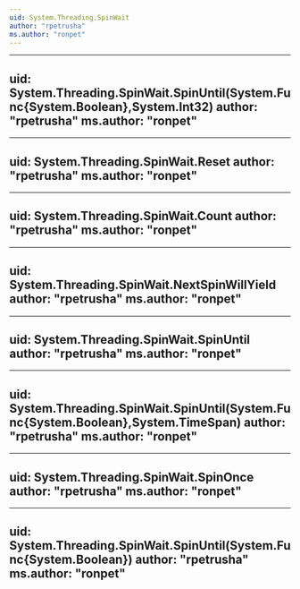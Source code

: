 ```yaml
---
uid: System.Threading.SpinWait
author: "rpetrusha"
ms.author: "ronpet"
---
```


---
uid: System.Threading.SpinWait.SpinUntil(System.Func{System.Boolean},System.Int32)
author: "rpetrusha"
ms.author: "ronpet"
---

---
uid: System.Threading.SpinWait.Reset
author: "rpetrusha"
ms.author: "ronpet"
---

---
uid: System.Threading.SpinWait.Count
author: "rpetrusha"
ms.author: "ronpet"
---

---
uid: System.Threading.SpinWait.NextSpinWillYield
author: "rpetrusha"
ms.author: "ronpet"
---

---
uid: System.Threading.SpinWait.SpinUntil
author: "rpetrusha"
ms.author: "ronpet"
---

---
uid: System.Threading.SpinWait.SpinUntil(System.Func{System.Boolean},System.TimeSpan)
author: "rpetrusha"
ms.author: "ronpet"
---

---
uid: System.Threading.SpinWait.SpinOnce
author: "rpetrusha"
ms.author: "ronpet"
---

---
uid: System.Threading.SpinWait.SpinUntil(System.Func{System.Boolean})
author: "rpetrusha"
ms.author: "ronpet"
---

